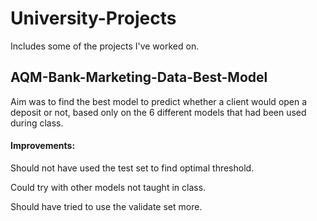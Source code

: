 # University-Projects
Includes some of the projects I've worked on.

## AQM-Bank-Marketing-Data-Best-Model
Aim was to find the best model to predict whether a client would open a deposit or not,
based only on the 6 different models that had been used during class.

#### Improvements:

Should not have used the test set to find  optimal threshold.

Could try with other models not taught in class.

Should have tried to use the validate set more.
